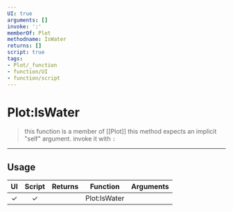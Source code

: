 ```yaml
---
UI: true
arguments: []
invoke: ':'
memberOf: Plot
methodname: IsWater
returns: []
script: true
tags:
- Plot/_function
- function/UI
- function/script
---
```

# Plot:IsWater
> this function is a member of [[Plot]]
> this method expects an implicit "self" argument. invoke it with `:`
-----
## Usage
|  UI | Script | Returns | Function | Arguments |
|:---:|:------:|-------:|:--------:|:---------|
|✓|✓||Plot:IsWater||
